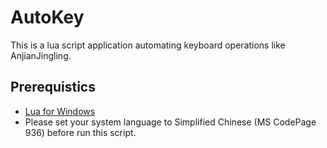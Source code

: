 # AutoKey
This is a lua script application automating keyboard operations like AnjianJingling.

## Prerequistics
* [Lua for Windows](https://github.com/rjpcomputing/luaforwindows)
* Please set your system language to Simplified Chinese (MS CodePage 936) before run this script.